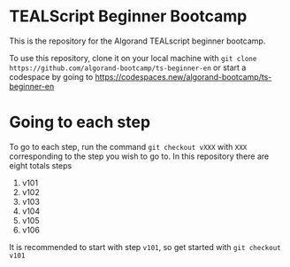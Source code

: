 # TEALScript Beginner Bootcamp

This is the repository for the Algorand TEALscript beginner bootcamp. 

To use this repository, clone it on your local machine with `git clone https://github.com/algorand-bootcamp/ts-beginner-en` or start a codespace by going to https://codespaces.new/algorand-bootcamp/ts-beginner-en

# Going to each step

To go to each step, run the command `git checkout vXXX` with `XXX` corresponding to the step you wish to go to. In this repository there are eight totals steps

1. v101
2. v102
3. v103
4. v104
5. v105
6. v106

It is recommended to start with step `v101`, so get started with `git checkout v101`